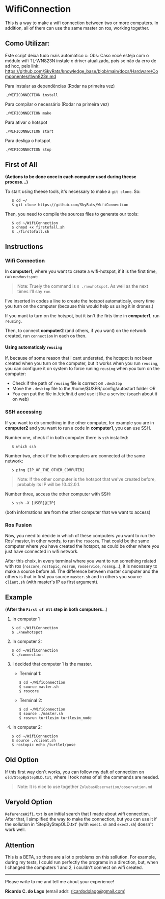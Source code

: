 # WifiConnection
This is a way to make a wifi connection between two or more computers. In addition, all of them can use the same master on ros, working together.

## Como Utilizar:
Este script deixa tudo mais automático c:
Obs: Caso você esteja com o módulo wifi TL-WN823N instale o driver atualizado, pois se não da erro de ad hoc, pelo link:
https://github.com/SkyRats/knowledge_base/blob/main/docs/Hardware/Componentes/tlwn823n.md

Para instalar as dependências (Rodar na primeira vez)
```
./WIFICONNECTION install
```
Para compilar o necessário (Rodar na primeira vez)
```
./WIFICONNECTION make
```

Para ativar o hotspot
```
./WIFICONNECTION start
```

Para desliga o hotspot
```
./WIFICONNECTION stop
```


## First of All
   **(Actions to be done once in each computer used during theese process...)**
   
   To start using theese tools, it's necessary to make a `git clone`. So:
```
   $ cd ~/
   $ git clone https://github.com/SkyRats/WifiConnection
```
   Then, you need to compile the sources files to generate our tools:
```
   $ cd ~/WifiConnection
   $ chmod +x firstofall.sh
   $ ./firstofall.sh
```   

## Instructions

### Wifi Connection
  In **computer1**, where you want to create a wifi-hotspot, if it is the first time, run ```newhostspot```:

   > Note: Truely the command is ```$ ./newhotspot```. As well as the next times I'll say `run`.

   I've inserted in codes a line to create the hotspot automaticaly, every time you turn on the computer (because this would help us using it in drones.)

   If you mant to turn on the hotspot, but it isn't the firts time in **computer1**, run ```reusing```.
  
   Then, to connect **computer2** (and others, if you want) on the network created, run ```connection``` in each os then.
   
   #### Using automaticaly `reusing`
   If, because of some reason that i cant understad, the hotspot is not been created when you turn on the computer, but it works when you run `reusing`, you can configure it on system to force runing `reusing` when you turn on the computer:
   * Check if the path of ```reusing``` file is correct on ```.desktop```
   * Move the ```.desktop``` file to the /home/$USER/.config/autostart folder
   OR
   * You can put the file in /etc/init.d and use it like a service (seach about it on web) 

### SSH accessing

   If you want to do something in the other computer, for example you are in **computer2** and you want to run a code in **computer1**, you can use SSH.

  Number one, check if in both computer there is `ssh` installed:
```
   $ which ssh
```
   Number two, check if the both computers are connected at the same network:
```
   $ ping [IP_OF_THE_OTHER_COMPUTER]
```
   > Note: If the other computer is the hotspot that we've created before, probably its IP will be 10.42.0.1.

   Number three, access the other computer with SSH:
```
   $ ssh -X [USER]@[IP]
```
   (both informations are from the other computer that we want to access)


### Ros Fusion
Now, you need to decide in which of these computers you want to run the Ros' master, in other words, to run the ```roscore```. That could be the same computer where you have created the hotspot, as could be other where you just have connected in wifi network.

After this choix, in every terminal where you want to run something related with ros (```roscore```, ```rostopic```, ```rosrun```, ```rosservice```, ```rosmsg```...), it is necessary to make a source before all. The difference between master computer and the others is that in first you source ```master.sh``` and in others you source ```client.sh``` (with master's IP as first argument).

## Example
(**After the `First of All` step in both computers**...)

1. In computer 1
```  
   $ cd ~/WifiConnection
   $ ./newhotspot
```  
2. In computer 2:
```
   $ cd ~/WifiConnection
   $ ./connection
```

3. I decided that computer 1 is the master.   

   * Terminal 1:  
   ```  
      $ cd ~/WifiConnection
      $ source master.sh  
      $ roscore
   ```   
   * Terminal 2:  
   ```  
      $ cd ~/WifiConnection
      $ source ./master.sh  
      $ rosrun turtlesim turtlesim_node
   ```  

4. In computer 2:
```   
   $ cd ~/WifiConnection
   $ source ./client.sh
   $ rostopic echo /turtle1/pose
```  

## Old Option
  If this first way don't works, you can follow my daft of connection on ```old/StepByStepOLD.txt```, where I took notes of all the commands are needed. 
  > Note: It is nice to use together `ZolubasObservation/observation.md`
 
## Veryold Option
 `ReferenceWifi.txt` is an initial search that I made about wifi connection. After that, I simplified the way to make the connection, but you can use it if the sollution in 'StepByStepOLD.txt' (with ```exec1.sh``` and ```exec2.sh```) doesn't work well.
 
## Attention
 This is a BETA, so there are a lot o problems on this sollution. For example, during my tests, I could run perfectly the programs in a direction, but, when I changed the computers 1 and 2, i couldn't connect on wifi created.
 --- ---
Please write to me and tell me about your experience!
 
**Ricardo C. do Lago** (email addr: ricardodolago@gmail.com)
